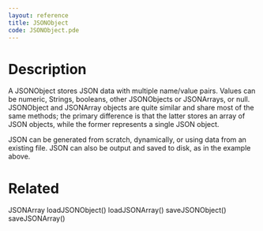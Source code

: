 ```yaml
---
layout: reference
title: JSONObject
code: JSONObject.pde
---
```


# Description

A JSONObject stores JSON data with multiple name/value pairs.  Values can be numeric, Strings, booleans, other JSONObjects or JSONArrays, or null.  JSONObject and JSONArray objects are quite similar and share most of the same methods; the primary difference is that the latter stores an array of JSON objects, while the former represents a single JSON object.

JSON can be generated from scratch, dynamically, or using data from an existing file.  JSON can also be output and saved to disk, as in the example above.

# Related

JSONArray
loadJSONObject()
loadJSONArray()
saveJSONObject()
saveJSONArray()
